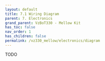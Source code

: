 ```yaml
---
layout: default
title: 7.1 Wiring Diagram
parent: 7. Electronics
grand_parent: VzBoT330 - Mellow Kit
has_toc: false
nav_order: 1
has_children: false
permalink: /vz330_mellow/electronics/diagram
---
```


TODO